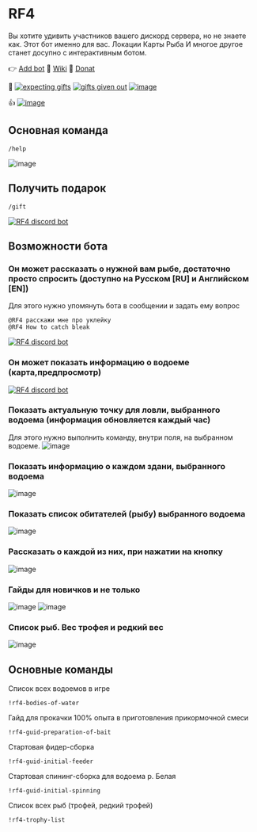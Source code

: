 # RF4
Вы хотите удивить участников вашего дискорд сервера, но не знаете как. Этот бот именно для вас. Локации Карты Рыба И многое другое станет досупно с интерактивным ботом.

👉 [Add bot](https://discord.com/oauth2/authorize?client_id=1215925050130174022&permissions=8&scope=bot)
📖 [Wiki](https://github.com/DevDrift/rf4-bot/wiki)
🍩 [Donat](https://www.donationalerts.com/r/deemak)

🎁 [![expecting gifts](https://img.shields.io/github/issues-search/DevDrift/rf4-bot?query=%20is%3Aopen%20label%3Agift&style=plastic&label=expecting%20gifts)](https://github.com/DevDrift/rf4-bot/issues?q=is%3Aopen+is%3Aissue)
[![gifts given out](https://img.shields.io/github/issues-search/DevDrift/rf4-bot?query=%20is%3Aclosed%20label%3Agift&style=plastic&label=gifts%20given%20out&color=FFFF00)](https://github.com/DevDrift/rf4-bot/issues?q=is%3Aissue+is%3Aclosed+label%3Agift)
[![image](https://img.shields.io/badge/List_of_gifts-_10-blue)](https://github.com/DevDrift/rf4-bot/wiki/%D0%A1%D0%BF%D0%B8%D1%81%D0%BE%D0%BA-%D0%BF%D0%BE%D0%B4%D0%B0%D1%80%D0%BA%D0%BE%D0%B2-%7C-List-of-gifts)

👍 [![image](https://top.gg/api/widget/upvotes/1215925050130174022.svg)](https://top.gg/bot/1215925050130174022)

## Основная команда
```
/help
```
![image](https://github.com/DevDrift/rf4-bot/assets/19922232/a62f3524-d63d-4c6f-ae0c-b54a8be2cbf8)


## Получить подарок
```
/gift
```
[![RF4 discord bot](https://img.youtube.com/vi/v69Bqn7fzmw/maxresdefault.jpg)](https://www.youtube.com/watch?v=v69Bqn7fzmw)

## Возможности бота
### Он может рассказать о нужной вам рыбе, достаточно просто спросить (доступно на Русском [RU] и Английском [EN])
Для этого нужно упомянуть бота в сообщении и задать ему вопрос
```
@RF4 расскажи мне про уклейку
@RF4 How to catch bleak
```
[![RF4 discord bot](https://img.youtube.com/vi/q4uDugkqE2g/maxresdefault.jpg)](https://www.youtube.com/watch?v=q4uDugkqE2g)

### Он может показать информацию о водоеме (карта,предпросмотр)
[![RF4 discord bot](https://img.youtube.com/vi/2Ae2DLFkyLQ/maxresdefault.jpg)](https://www.youtube.com/watch?v=2Ae2DLFkyLQ)

### Показать актуальную точку для ловли, выбранного водоема (информация обновляется каждый час)
Для этого нужно выполнить команду, внутри поля, на выбранном водоеме.
![image](https://github.com/DevDrift/rf4-bot/assets/19922232/b67670f6-dd84-4647-8265-b6bd64ca5898)

### Показать информацию о каждом здани, выбранного водоема
![image](https://github.com/DevDrift/rf4-bot/assets/19922232/f2394601-287c-4766-8d2b-244d5c517c07)

### Показать список обитателей (рыбу) выбранного водоема
![image](https://github.com/DevDrift/rf4-bot/assets/19922232/20e5e07a-f24f-48df-a3db-d243d4d0732f) 

### Рассказать о каждой из них, при нажатии на кнопку
![image](https://github.com/DevDrift/rf4-bot/assets/19922232/4a332dfa-13fe-435a-a0c0-17ca4c446a59)

### Гайды для новичков и не только
![image](https://github.com/DevDrift/rf4-bot/assets/19922232/0506d694-9d94-498c-8d0e-fe8e2bd4b756)
![image](https://github.com/DevDrift/rf4-bot/assets/19922232/e4f629a5-2c58-4bbd-ba36-9fd79e3922c3)

### Список рыб. Вес трофея и редкий вес
![image](https://github.com/DevDrift/rf4-bot/assets/19922232/d0589ea7-1a04-4b60-b302-5cc494b5ed64)


## Основные команды
Список всех водоемов в игре
```
!rf4-bodies-of-water
```
Гайд для прокачки 100% опыта в приготовления прикормочной смеси
```
!rf4-guid-preparation-of-bait
```
Стартовая фидер-сборка
```
!rf4-guid-initial-feeder
```
Стартовая спининг-сборка для водоема р. Белая
```
!rf4-guid-initial-spinning
```
Список всех рыб (трофей, редкий трофей)
```
!rf4-trophy-list
```
